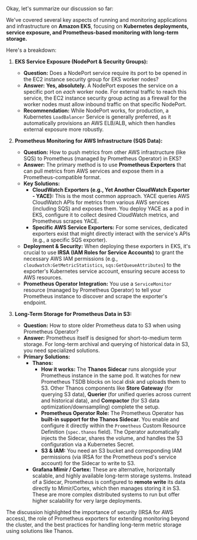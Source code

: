 Okay, let's summarize our discussion so far:

We've covered several key aspects of running and monitoring applications and infrastructure on **Amazon EKS**, focusing on **Kubernetes deployments, service exposure, and Prometheus-based monitoring with long-term storage.**

Here's a breakdown:

1.  **EKS Service Exposure (NodePort & Security Groups):**
    * **Question:** Does a NodePort service require its port to be opened in the EC2 instance security group for EKS worker nodes?
    * **Answer:** **Yes, absolutely.** A NodePort exposes the service on a specific port on *each* worker node. For external traffic to reach this service, the EC2 instance security group acting as a firewall for the worker nodes must allow inbound traffic on that specific NodePort.
    * **Recommendation:** While NodePort works, for production, a Kubernetes `LoadBalancer` Service is generally preferred, as it automatically provisions an AWS ELB/ALB, which then handles external exposure more robustly.

2.  **Prometheus Monitoring for AWS Infrastructure (SQS Data):**
    * **Question:** How to push metrics from other AWS infrastructure (like SQS) to Prometheus (managed by Prometheus Operator) in EKS?
    * **Answer:** The primary method is to use **Prometheus Exporters** that can pull metrics from AWS services and expose them in a Prometheus-compatible format.
    * **Key Solutions:**
        * **CloudWatch Exporters (e.g., Yet Another CloudWatch Exporter - YACE):** This is the most common approach. YACE queries AWS CloudWatch APIs for metrics from various AWS services (including SQS) and exposes them. You deploy YACE as a pod in EKS, configure it to collect desired CloudWatch metrics, and Prometheus scrapes YACE.
        * **Specific AWS Service Exporters:** For some services, dedicated exporters exist that might directly interact with the service's APIs (e.g., a specific SQS exporter).
    * **Deployment & Security:** When deploying these exporters in EKS, it's crucial to use **IRSA (IAM Roles for Service Accounts)** to grant the necessary AWS IAM permissions (e.g., `cloudwatch:GetMetricStatistics`, `sqs:GetQueueAttributes`) to the exporter's Kubernetes service account, ensuring secure access to AWS resources.
    * **Prometheus Operator Integration:** You use a `ServiceMonitor` resource (managed by Prometheus Operator) to tell your Prometheus instance to discover and scrape the exporter's endpoint.

3.  **Long-Term Storage for Prometheus Data in S3:**
    * **Question:** How to store older Prometheus data to S3 when using Prometheus Operator?
    * **Answer:** Prometheus itself is designed for short-to-medium term storage. For long-term archival and querying of historical data in S3, you need specialized solutions.
    * **Primary Solutions:**
        * **Thanos:**
            * **How it works:** The **Thanos Sidecar** runs alongside your Prometheus instance in the same pod. It watches for new Prometheus TSDB blocks on local disk and uploads them to S3. Other Thanos components like **Store Gateway** (for querying S3 data), **Querier** (for unified queries across current and historical data), and **Compactor** (for S3 data optimization/downsampling) complete the setup.
            * **Prometheus Operator Role:** The Prometheus Operator has **built-in support for the Thanos Sidecar**. You enable and configure it directly within the `Prometheus` Custom Resource Definition (`spec.thanos` field). The Operator automatically injects the Sidecar, shares the volume, and handles the S3 configuration via a Kubernetes Secret.
            * **S3 & IAM:** You need an S3 bucket and corresponding IAM permissions (via IRSA for the Prometheus pod's service account) for the Sidecar to write to S3.
        * **Grafana Mimir / Cortex:** These are alternative, horizontally scalable, and highly available long-term storage systems. Instead of a Sidecar, Prometheus is configured to **remote write** its data directly to Mimir/Cortex, which then manages storing it in S3. These are more complex distributed systems to run but offer higher scalability for very large deployments.

The discussion highlighted the importance of security (IRSA for AWS access), the role of Prometheus exporters for extending monitoring beyond the cluster, and the best practices for handling long-term metric storage using solutions like Thanos.
